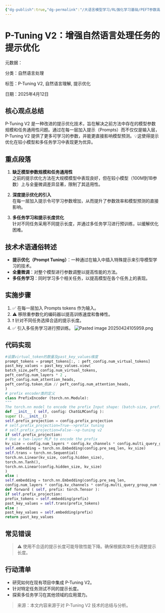 ```yaml
---
{"dg-publish":true,"dg-permalink":"/大语言模型学习/RL强化学习基础/PEFT参数高效微调/P-Tuning-V2","dg-home":false,"dg-description":"在此输入笔记的描述","dg-hide":false,"dg-hide-title":false,"dg-show-backlinks":true,"dg-show-local-graph":true,"dg-show-inline-title":true,"dg-pinned":false,"dg-passphrase":"在此输入访问密码","dg-enable-mathjax":false,"dg-enable-mermaid":false,"dg-enable-uml":false,"dg-note-icon":0,"dg-enable-dataview":false,"tags":["NLP"],"permalink":"/大语言模型学习/RL强化学习基础/PEFT参数高效微调/P-Tuning-V2/","dgShowBacklinks":true,"dgShowLocalGraph":true,"dgShowInlineTitle":true,"dgPassFrontmatter":true,"noteIcon":0,"created":"2025-04-23T22:55:47.000+08:00","updated":"2025-04-24T11:10:28.000+08:00"}
---
```




# P-Tuning V2：增强自然语言处理任务的提示优化
元数据：

分类：自然语言处理

标签：P-Tuning V2, 自然语言理解, 提示优化

日期：2025年4月12日

## 核心观点总结
P-Tuning V2 是一种改进的提示优化技术，旨在解决之前方法中存在的模型参数规模和任务通用性问题。通过在每一层加入提示（Prompts）而不仅仅是输入层，P-Tuning V2 提供了更多可学习的参数，并能更直接影响模型预测。💡这使得提示优化在较小模型和多任务学习中表现更为优异。


## 重点段落
1. **缺乏模型参数规模和任务通用性**  
   之前的提示优化方法在大规模模型中表现良好，但在较小模型（100M到1B参数）上与全量微调差异显著，限制了其适用性。

2. **深度提示优化的引入**  
   在每一层加入提示令可学习参数增加，从而提升了参数效率和模型预测的直接影响。

3. **多任务学习和提示长度优化**  
   针对不同任务采用不同提示长度，并通过多任务学习进行预训练，以缓解优化困难。


## 技术术语通俗转述
- **提示优化（Prompt Tuning）**：一种通过在输入中插入特殊提示来引导模型学习的技术。
- **全量微调**：对整个模型进行参数调整以提高性能的方法。
- **多任务学习**：同时学习多个相关任务，以提高模型在各个任务上的表现。


## 实施步骤
1. ✅ 在每一层加入 Prompts tokens 作为输入。
2. ⚠ 移除重参数化的编码器以提高训练速度和鲁棒性。
3. ❗ 针对不同任务选择合适的提示长度。
4. ✅ 引入多任务学习进行预训练。
![Pasted image 20250424105959.png](/img/user/%E9%99%84%E4%BB%B6/Pasted%20image%2020250424105959.png)


## 代码实现
```Python
#设置virtual_token的数量及past_key_values维度
prompt_tokens = prompt_tokens[:, : peft_config.num_virtual_tokens]
past_key_values = past_key_values.view(
batch_size,peft_config.num_virtual_tokens,
peft_config.num_layers * 2 ,
peft_config.num_attention_heads,
peft_config.token_dim // peft_config.num_attention_heads,
)
# prefix encoder类的定义
class PrefixEncoder (torch.nn.Module):
"""
The torch.nn model to encode the prefix Input shape: (batch-size, prefix-length) Output shape: (batch-size, prefix-length, 2*layers*hidden) """
def __init__ ( self, config: ChatGLMConfig ):
super ().__init__()
self.prefix_projection = config.prefix_projection
# self.prefix_projection=True-->prefix tuning
# self.prefix_projection=False-->p-tuning v2
if self.prefix_projection:
# Use a two-layer MLP to encode the prefix
kv_size = config.num_layers * config.kv_channels * config.multi_query_group_num * 2
self.embedding = torch.nn.Embedding(config.pre_seq_len, kv_size)
self.trans = torch.nn.Sequential(
torch.nn.Linear(kv_size, config.hidden_size),
torch.nn.Tanh(),
torch.nn.Linear(config.hidden_size, kv_size)
)
else :
self.embedding = torch.nn.Embedding(config.pre_seq_len,
config.num_layers * config.kv_channels * config.multi_query_group_num * 2 )
def forward ( self, prefix: torch.Tensor ):
if self.prefix_projection:
prefix_tokens = self.embedding(prefix)
past_key_values = self.trans(prefix_tokens)
else :
past_key_values = self.embedding(prefix)
return past_key_values

```


## 常见错误
> ⚠ 使用不合适的提示长度可能导致性能下降。确保根据具体任务调整提示长度。


## 行动清单
- 研究如何在现有项目中集成 P-Tuning V2。
- 针对特定任务测试不同的提示长度。
- 探索多任务学习在其他领域的应用潜力。

> 来源：本文内容来源于对 P-Tuning V2 技术的总结与分析。
